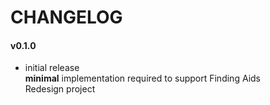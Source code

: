 # CHANGELOG

#### v0.1.0
  - initial release  
    **minimal** implementation required to support Finding Aids  
    Redesign project  
